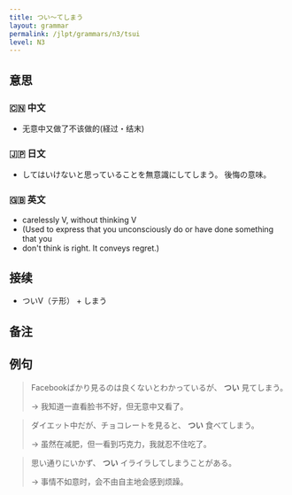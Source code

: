```yaml
---
title: つい〜てしまう
layout: grammar
permalink: /jlpt/grammars/n3/tsui
level: N3
---
```


## 意思

### 🇨🇳 中文

- 无意中又做了不该做的(経过・结末)

### 🇯🇵 日文

- してはいけないと思っていることを無意識にしてしまう。 後悔の意味。

### 🇬🇧 英文

- carelessly V, without thinking V
- (Used to express that you unconsciously do or have done something that you
- don't think is right. It conveys regret.)

## 接续

- ついV（テ形） + しまう

## 备注


## 例句

> Facebookばかり見るのは良くないとわかっているが、 **つい** 見てしまう。
>
> → 我知道一直看脸书不好，但无意中又看了。

> ダイエット中だが、チョコレートを見ると、 **つい** 食べてしまう。
>
> → 虽然在减肥，但一看到巧克力，我就忍不住吃了。

> 思い通りにいかず、 **つい** イライラしてしまうことがある。
>
> → 事情不如意时，会不由自主地会感到烦躁。

